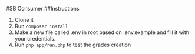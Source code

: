 #SB Consumer
##Instructions
1. Clone it
2. Run ```composer install```
3. Make a new file called .env in root based on .env.example and fill it with your credentials.
4. Run ```php app/run.php``` to test the grades creation
